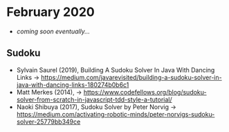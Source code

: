 # February 2020

+ *coming soon eventually...*

## Sudoku

+ Sylvain Saurel (2019), Building A Sudoku Solver In Java With Dancing Links &#8594; https://medium.com/javarevisited/building-a-sudoku-solver-in-java-with-dancing-links-180274b0b6c1
+ Matt Merkes (2014), &#8594; https://www.codefellows.org/blog/sudoku-solver-from-scratch-in-javascript-tdd-style-a-tutorial/
+ Naoki Shibuya (2017), Sudoku Solver by Peter Norvig &#8594; https://medium.com/activating-robotic-minds/peter-norvigs-sudoku-solver-25779bb349ce

